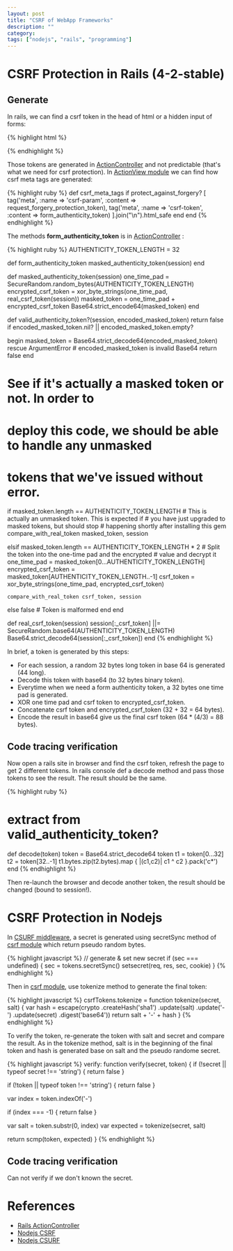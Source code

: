 ```yaml
---
layout: post
title: "CSRF of WebApp Frameworks"
description: ""
category:
tags: ["nodejs", "rails", "programming"]
---
```


# CSRF Protection in Rails (4-2-stable)

## Generate
In rails, we can find a csrf token in the head of html or a hidden input of forms:

{% highlight html %}
<html>
  <head>
    <meta name="csrf-token"
          content="V6CZMZGA+lnkmonZbw74c81KAGjBAlK6Jk1UEbQkW95zjIMxU/G5ixcbokIG5GIzlG2gwtag4la/eLoTXT6/Dw==" />
  </head>
  <body>
    <form>
      <input type="hidden"
             name="authenticity_token"
             value="OFkGlN+ho64ffPlNEJ7P01VPO+dC7yQ96rl13pKNV8McdRyUHdDgfOz90tZ5dFWTDGibTVVNlNFzjJvce5ezEg==" />
    </form>
  </body>
</html>
{% endhighlight %}

Those tokens are generated in [ActionController](https://github.com/rails/rails/blob/4-2-stable/actionpack/lib/action_controller/metal/request_forgery_protection.rb)
and not predictable (that's what we need for csrf protection).
In [ActionView module](https://github.com/rails/rails/blob/4-2-stable/actionview/lib/action_view/helpers/csrf_helper.rb) we can find how csrf meta tags are generated:

{% highlight ruby %}
def csrf_meta_tags
  if protect_against_forgery?
    [
      tag('meta', :name => 'csrf-param', :content => request_forgery_protection_token),
      tag('meta', :name => 'csrf-token', :content => form_authenticity_token)
    ].join("\n").html_safe
  end
end
{% endhighlight %}

The methods **form_authenticity_token** is in [ActionController](https://github.com/rails/rails/blob/4-2-stable/actionpack/lib/action_controller/metal/request_forgery_protection.rb) :

{% highlight ruby %}
AUTHENTICITY_TOKEN_LENGTH = 32

def form_authenticity_token
  masked_authenticity_token(session)
end

def masked_authenticity_token(session)
  one_time_pad = SecureRandom.random_bytes(AUTHENTICITY_TOKEN_LENGTH)
  encrypted_csrf_token = xor_byte_strings(one_time_pad, real_csrf_token(session))
  masked_token = one_time_pad + encrypted_csrf_token
  Base64.strict_encode64(masked_token)
end

def valid_authenticity_token?(session, encoded_masked_token)
  return false if encoded_masked_token.nil? || encoded_masked_token.empty?

  begin
    masked_token = Base64.strict_decode64(encoded_masked_token)
  rescue ArgumentError # encoded_masked_token is invalid Base64
    return false
  end

  # See if it's actually a masked token or not. In order to
  # deploy this code, we should be able to handle any unmasked
  # tokens that we've issued without error.

  if masked_token.length == AUTHENTICITY_TOKEN_LENGTH
    # This is actually an unmasked token. This is expected if
    # you have just upgraded to masked tokens, but should stop
    # happening shortly after installing this gem
    compare_with_real_token masked_token, session

  elsif masked_token.length == AUTHENTICITY_TOKEN_LENGTH * 2
    # Split the token into the one-time pad and the encrypted
    # value and decrypt it
    one_time_pad = masked_token[0...AUTHENTICITY_TOKEN_LENGTH]
    encrypted_csrf_token = masked_token[AUTHENTICITY_TOKEN_LENGTH..-1]
    csrf_token = xor_byte_strings(one_time_pad, encrypted_csrf_token)

    compare_with_real_token csrf_token, session

  else
    false # Token is malformed
  end
end

def real_csrf_token(session)
  session[:_csrf_token] ||= SecureRandom.base64(AUTHENTICITY_TOKEN_LENGTH)
  Base64.strict_decode64(session[:_csrf_token])
end
{% endhighlight %}

In brief, a token is generated by this steps:

* For each session, a random 32 bytes long token in base 64 is generated (44 long).
* Decode this token with base64 (to 32 bytes binary token).
* Everytime when we need a form authenticity token, a 32 bytes one time pad is generated.
* XOR one time pad and csrf token to encrypted_csrf_token.
* Concatenate csrf token and encrypted_csrf_token (32 + 32 = 64 bytes).
* Encode the result in base64 give us the final csrf token (64 * (4/3) = 88 bytes).

## Code tracing verification

Now open a rails site in browser and find the csrf token, refresh the page to get 2 different tokens.
In rails console def a decode method and pass those tokens to see the result. The result should be the same.

{% highlight ruby %}
# extract from valid_authenticity_token?
def decode(token)
  token = Base64.strict_decode64 token
  t1 = token[0...32]
  t2 = token[32..-1]
  t1.bytes.zip(t2.bytes).map { |(c1,c2)| c1 ^ c2 }.pack('c*')
end
{% endhighlight %}

Then re-launch the browser and decode another token, the result should be changed (bound to session!).

# CSRF Protection in Nodejs

In [CSURF middleware](https://github.com/expressjs/csurf/blob/master/index.js), a secret is generated
using secretSync method of [csrf module](https://github.com/pillarjs/csrf/blob/master/index.js) which return
pseudo random bytes.

{% highlight javascript %}
// generate & set new secret
if (sec === undefined) {
  sec = tokens.secretSync()
  setsecret(req, res, sec, cookie)
}
{% endhighlight %}

Then in [csrf module](https://github.com/pillarjs/csrf/blob/master/index.js), use tokenize method to generate
the final token:

{% highlight javascript %}
csrfTokens.tokenize = function tokenize(secret, salt) {
  var hash = escape(crypto
    .createHash('sha1')
    .update(salt)
    .update('-')
    .update(secret)
    .digest('base64'))
  return salt + '-' + hash
}
{% endhighlight %}

To verify the token, re-generate the token with salt and secret and compare the result. As in the
tokenize method, salt is in the beginning of the final token and hash is generated base on salt and
the pseudo randome secret.

{% highlight javascript %}
verify: function verify(secret, token) {
  if (!secret || typeof secret !== 'string') {
    return false
  }

  if (!token || typeof token !== 'string') {
    return false
  }

  var index = token.indexOf('-')

  if (index === -1) {
    return false
  }

  var salt = token.substr(0, index)
  var expected = tokenize(secret, salt)

  return scmp(token, expected)
}
{% endhighlight %}

## Code tracing verification

Can not verify if we don't known the secret.

# References

* [Rails ActionController](https://github.com/rails/rails/blob/4-2-stable/actionpack/lib/action_controller/metal/request_forgery_protection.rb)
* [Nodejs CSRF](https://github.com/pillarjs/csrf/blob/master/index.js)
* [Nodejs CSURF](https://github.com/expressjs/csurf/blob/master/index.js)
